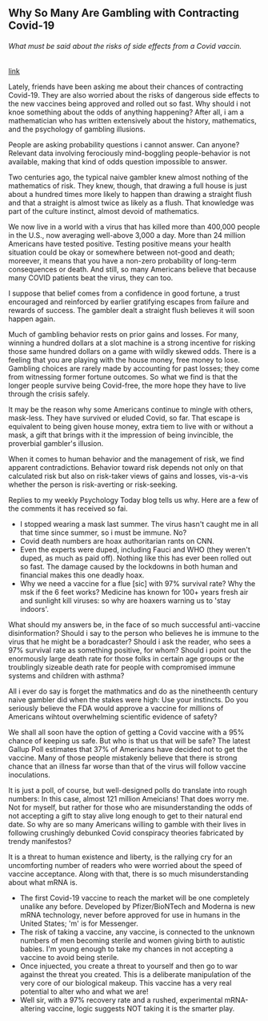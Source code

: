 ## Why So Many Are Gambling with Contracting Covid-19

###### What must be said about the risks of side effects from a Covid vaccin.

[link](https://www.psychologytoday.com/intl/blog/the-speed-life/202101/why-so-many-are-gambling-contracting-covid-19)

Lately, friends have been asking me about their chances of contracting Covid-19. They are also worried about the risks of dangerous side effects to the new vaccines being approved and rolled out so fast. Why should i not knoe something about the odds of anything happening? After all, i am a mathematician who has written extensively about the history, mathematics, and the psychology of gambling illusions.

People are asking probability questions i cannot answer. Can anyone? Relevant data involving ferociously mind-boggling people-behavior is not available, making that kind of odds question impossible to answer.

Two centuries ago, the  typical naive gambler knew almost nothing of the mathematics of risk. They knew, though, that drawing a full house is just about a hundred times more likely to happen than drawing a straight flush and that a straight is almost twice as likely as a flush. That knowledge was part of the culture instinct, almost devoid of mathematics.

We now live in a world with a virus that has killed more than 400,000 people in the U.S., now averaging well-above 3,000 a day. More than 24 million Americans have tested positive. Testing positive means your health situation could be okay or somewhere between not-good and death; moreever, it means that you have a non-zero probability of long-term consequences or death. And still, so many Americans believe that because many COVID patients beat the virus, they can too.

I suppose that belief comes from a confidence in good fortune, a trust encouraged and reinforced by earlier gratifying escapes from failure and rewards of success. The gambler dealt a straight flush believes it will soon happen again.

Much of gambling behavior rests on prior gains and losses. For many, winning a hundred dollars at a slot machine is a strong incentive for risking those same hundred dollars on a game with wildly skewed odds. There is a feeling that you are playing with the house money, free money to lose. Gambling choices are rarely made by accounting for past losses; they come from witnessing former fortune outcomes. So what we find is that the longer people survive being Covid-free, the more hope they have to live through the crisis safely.

It may be the reason why some Americans continue to mingle with others, mask-less. They have survived or eluded Covid, so far. That escape is equivalent to being given house money, extra tiem to live with or without a mask, a gift that brings with it the impression of being invincible, the proverbial gambler's illusion.

When it comes to human behavior and the management of risk, we find apparent contradictions. Behavior toward risk depends not only on that calculated risk but also on risk-taker views of gains and losses, vis-a-vis whether the person is risk-averting or risk-seeking.

Replies to my weekly Psychology Today blog tells us why. Here are a few of the comments it has received so fai.

- I stopped wearing a mask last summer. The virus hasn't caught me in all that time since summer, so i must be immune. No?
- Covid death numbers are hoax authoritarian rants on CNN.
- Even the experts were duped, including Fauci and WHO (they weren't duped, as much as paid off). Nothing like this has ever been rolled out so fast. The damage caused by the lockdowns in both human and financial makes this one deadly hoax.
- Why we need a vaccine for a flue [sic] with 97% survival rate? Why the msk if the 6 feet works? Medicine has known for 100+ years fresh air and sunlight kill viruses: so why are hoaxers warning us to 'stay indoors'.

What should my answers be, in the face of so much successful anti-vaccine disinformation? Should i say to the person who believes he is immune to the virus that he might be a boradcaster? Should i ask the reader, who sees a 97% survival rate as something positive, for whom? Should i point out the enormously large death rate for those folks in certain age groups or the troublingly sizeable death rate for people with compromised immune systems and children with asthma?

All i ever do say is forget the mathmatics and do as the ninetheenth century naive gambler did when the stakes were high: Use your instincts. Do you seriously believe the FDA would approve a vaccine for millions of Americans wihtout overwhelming scientific evidence of safety?

We shall all soon have the option of getting a Covid vaccine with a 95% chance of keeping us safe. But who is that us that will be safe? The latest Gallup Poll estimates that 37% of Americans have decided not to get the vaccine. Many of those people mistakenly believe that there is strong chance that an illness far worse than that of the virus will follow vaccine inoculations.

It is just a poll, of course, but well-designed polls do translate into rough numbers: In this case, almost 121 million Ameicians! That does worry me. Not for myself, but rather for those who are misunderstanding the odds of not accepting a gift to stay alive long enough to get to their natural end date. So why are so many Americans willing to gamble with their lives in following crushingly debunked Covid conspiracy theories fabricated by trendy manifestos?

It is a threat to human existence and liberty, is the rallying cry for an uncomforting number of readers who were worried about the speed of vaccine acceptance. Along with that, there is so much misunderstanding about what mRNA is.

- The first Covid-19 vaccine to reach the market will be one completely unalike any before. Developed by Pfizer/BioNTech and Moderna is new mRNA technology, never before approved for use in humans in the United States; 'm' is for Messenger.
- The risk of taking a vaccine, any vaccine, is connected to the unknown numbers of men becoming sterile and women giving birth to autistic babies. I'm young enough to take my chances in not accepting a vaccine to avoid being sterile.
- Once injuected, you create a threat to yourself and then go to war against the threat you created. This is a deliberate manipulation of the very core of our biological makeup. This vaccine has a very real potential to alter who and what we are!
- Well sir, with a 97% recovery rate and a rushed, experimental mRNA-altering vaccine, logic suggests NOT taking it is the smarter play.


